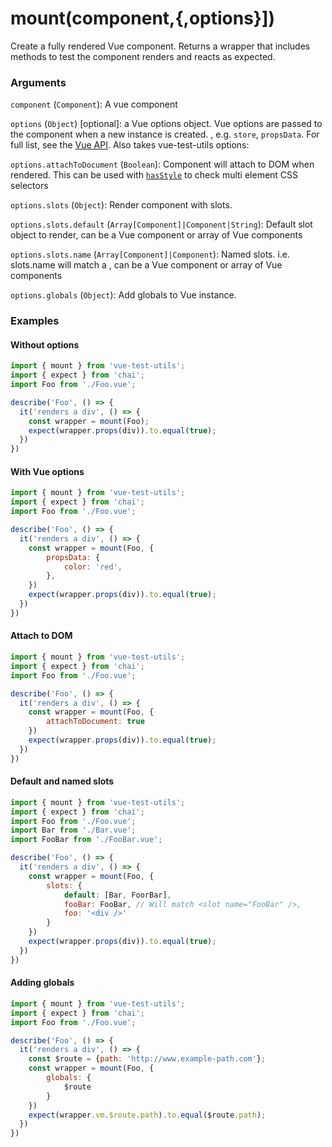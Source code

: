 # mount(component,{,options}])

Create a fully rendered Vue component. Returns a wrapper that includes methods to test the component renders and reacts as expected.

### Arguments

`component` (`Component`): A vue component

`options` (`Object`) [optional]: a Vue options object. Vue options are passed to the component when a new instance is created. , e.g. `store`, `propsData`. For full list, see the [Vue API](https://vuejs.org/v2/api/). Also takes vue-test-utils options:

`options.attachToDocument` (`Boolean`): Component will attach to DOM when rendered. This can be used with [`hasStyle`](/api/mount/hasStyle.md) to check multi element CSS selectors

`options.slots` (`Object`): Render component with slots.

`options.slots.default` (`Array[Component]|Component|String`): Default slot object to render, can be a Vue component or array of Vue components

`options.slots.name` (`Array[Component]|Component`): Named slots. i.e. slots.name will match a <slot name="name" />, can be a Vue component or array of Vue components

`options.globals` (`Object`): Add globals to Vue instance.

### Examples

#### Without options

```js
import { mount } from 'vue-test-utils';
import { expect } from 'chai';
import Foo from './Foo.vue';

describe('Foo', () => {
  it('renders a div', () => {
    const wrapper = mount(Foo);
    expect(wrapper.props(div)).to.equal(true);
  })
})
```
#### With Vue options
```js
import { mount } from 'vue-test-utils';
import { expect } from 'chai';
import Foo from './Foo.vue';

describe('Foo', () => {
  it('renders a div', () => {
    const wrapper = mount(Foo, { 
        propsData: { 
            color: 'red',
        },
    })
    expect(wrapper.props(div)).to.equal(true);
  })
})
```

#### Attach to DOM
```js
import { mount } from 'vue-test-utils';
import { expect } from 'chai';
import Foo from './Foo.vue';

describe('Foo', () => {
  it('renders a div', () => {
    const wrapper = mount(Foo, { 
        attachToDocument: true
    })
    expect(wrapper.props(div)).to.equal(true);
  })
})
```
#### Default and named slots
```js
import { mount } from 'vue-test-utils';
import { expect } from 'chai';
import Foo from './Foo.vue';
import Bar from './Bar.vue';
import FooBar from './FooBar.vue';

describe('Foo', () => {
  it('renders a div', () => {
    const wrapper = mount(Foo, { 
        slots: {
            default: [Bar, FoorBar],
            fooBar: FooBar, // Will match <slot name="FooBar" />,
            foo: '<div />'
        }
    })
    expect(wrapper.props(div)).to.equal(true);
  })
})
```

#### Adding globals
```js
import { mount } from 'vue-test-utils';
import { expect } from 'chai';
import Foo from './Foo.vue';

describe('Foo', () => {
  it('renders a div', () => {
    const $route = {path: 'http://www.example-path.com'};
    const wrapper = mount(Foo, { 
        globals: {
            $route
        }
    })
    expect(wrapper.vm.$route.path).to.equal($route.path);
  })
})
```
